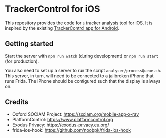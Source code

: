 # TrackerControl for iOS

This repository provides the code for a tracker analysis tool for iOS. It is inspired by the existing [TrackerControl app for Android](https://trackercontrol.org).

## Getting started

Start the server with `npm run watch` (during development) or `npm run start` (for production).

You also need to set up a server to run the script `analyser/processQueue.sh`. This server, in turn, will need to be connected to a jailbroken iPhone that runs Frida. The iPhone should be configured such that the display is always on.

## Credits
- Oxford SOCIAM Project: <https://sociam.org/mobile-app-x-ray>
- PlatformControl: <https://www.platformcontrol.org>
- Exodus Privacy: <https://exodus-privacy.eu.org/>
- frida-ios-hook: <https://github.com/noobpk/frida-ios-hook>
